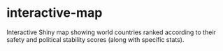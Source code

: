 # interactive-map
Interactive Shiny map showing world countries ranked according to their safety and political stability scores (along with specific stats).
